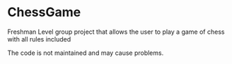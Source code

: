 # ChessGame
Freshman Level group project that allows the user to play a game of chess with all rules included

The code is not maintained and may cause problems.
